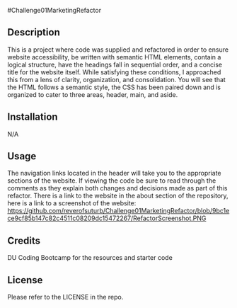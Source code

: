 #Challenge01MarketingRefactor

## Description

This is a project where code was supplied and refactored in order to ensure website accessibility, be written with semantic HTML elements, contain a logical structure, have the headings fall in sequential order, and a concise title for the website itself. While satisfying these conditions, I approached this from a lens of clarity, organization, and consolidation. You will see that the HTML follows a semantic style, the CSS has been paired down and is organized to cater to three areas, header, main, and aside.

## Installation

N/A

## Usage

The navigation links located in the header will take you to the appropriate sections of the website. If viewing the code be sure to read through the comments as they explain both changes and decisions made as part of this refactor. There is a link to the website in the about section of the repository, here is a link to a screenshot of the website: https://github.com/reverofsuturb/Challenge01MarketingRefactor/blob/9bc1ece9cf85b147c82c4511c08209dc15472267/RefactorScreenshot.PNG

## Credits

DU Coding Bootcamp for the resources and starter code

## License

Please refer to the LICENSE in the repo.
